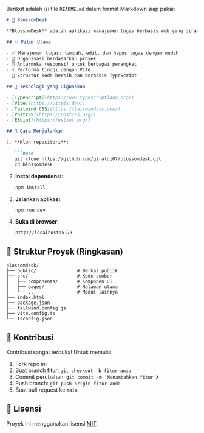 Berikut adalah isi file `README.md` dalam format Markdown siap pakai:

````markdown
# 🌸 BlossomDesk

**BlossomDesk** adalah aplikasi manajemen tugas berbasis web yang dirancang untuk membantu tim bekerja lebih terorganisir. Dibangun dengan teknologi modern seperti TypeScript, Tailwind CSS, dan Vite, BlossomDesk menawarkan antarmuka pengguna yang bersih, responsif, dan cepat.

## ✨ Fitur Utama

- ✅ Manajemen tugas: tambah, edit, dan hapus tugas dengan mudah
- 📁 Organisasi berdasarkan proyek
- 📱 Antarmuka responsif untuk berbagai perangkat
- ⚡ Performa tinggi dengan Vite
- 🧼 Struktur kode bersih dan berbasis TypeScript

## 🔧 Teknologi yang Digunakan

- [TypeScript](https://www.typescriptlang.org/)
- [Vite](https://vitejs.dev/)
- [Tailwind CSS](https://tailwindcss.com/)
- [PostCSS](https://postcss.org/)
- [ESLint](https://eslint.org/)

## 🚀 Cara Menjalankan

1. **Klon repositori**:

   ```bash
   git clone https://github.com/giraldi07/blossomdesk.git
   cd blossomdesk
````

2. **Instal dependensi**:

   ```bash
   npm install
   ```

3. **Jalankan aplikasi**:

   ```bash
   npm run dev
   ```

4. **Buka di browser**:

   ```
   http://localhost:5173
   ```

## 📁 Struktur Proyek (Ringkasan)

```
blossomdesk/
├── public/               # Berkas publik
├── src/                  # Kode sumber
│   ├── components/       # Komponen UI
│   ├── pages/            # Halaman utama
│   └── ...               # Modul lainnya
├── index.html
├── package.json
├── tailwind.config.js
├── vite.config.ts
└── tsconfig.json
```

## 🤝 Kontribusi

Kontribusi sangat terbuka! Untuk memulai:

1. Fork repo ini
2. Buat branch fitur: `git checkout -b fitur-anda`
3. Commit perubahan: `git commit -m 'Menambahkan fitur X'`
4. Push branch: `git push origin fitur-anda`
5. Buat pull request ke `main`

## 📄 Lisensi

Proyek ini menggunakan lisensi [MIT](LICENSE).

